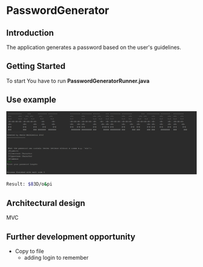 # PasswordGenerator

## Introduction
The application generates a password based on the user's guidelines.

## Getting Started
To start You have to run __PasswordGeneratorRunner.java__

## Use example 
![alt text](https://github.com/Bekz7/PasswordGenerator/blob/master/src/pl/bekz/PasswordGeneratorUse.PNG "An example of using the program")

```sh
Result: $83D/o&pi
```
## Architectural design
MVC

## Further development opportunity
- Copy to file
  - adding login to remember
